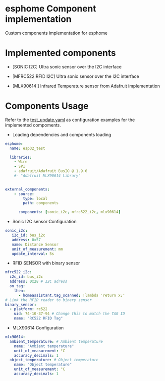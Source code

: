 # esphome Component implementation
Custom components implementation for esphome 
# Implemented components
* [SONIC I2C] Ultra sonic sensor over the I2C interface

* [MFRC522 RFID I2C] Ultra sonic sensor over the I2C interface

* [MLX90614 ] Infrared Temperature sensor from Adafruit implementation

# Components Usage 

Refer to the  [test_update.yaml](test_update.yaml) as configuration examples for the implemented compoments. 

* Loading dependencies  and components loading
``` yaml
esphome:
  name: esp32_test

  libraries:
    - Wire
    - SPI
    - adafruit/Adafruit BusIO @ 1.9.6
    #- "Adafruit MLX90614 Library"

  
external_components:
    - source:
        type: local
        path: components 

      components: [sonic_i2c, mfrc522_i2c, mlx90614]
```

* Sonic I2C sensor Configuration

``` yaml
sonic_i2c: 
   i2c_id: bus_i2c
   address: 0x57
   name: Distance Sensor
   unit_of_measurement: mm
   update_interval: 5s
```

* RFID SENSOR with binary sensor

``` yaml
mfrc522_i2c:
  i2c_id: bus_i2c
  address: 0x28 # I2C adress 
  on_tag:
    then:
      - homeassistant.tag_scanned: !lambda 'return x;'
# Link the RFID reader to binary sensor
binary_sensor:
  - platform: rc522
    uid: 74-10-37-94 # Change this to match the TAG ID 
    name: "RC522 RFID Tag"
```

*  MLX90614 Configuration

``` yaml
mlx90614:
  ambient_temperature: # Ambient temperature
    name: "Ambient temperature"
    unit_of_measurement: °C
    accuracy_decimals: 1
  object_temperature: # Object temperature
    name: "Object temperature"
    unit_of_measurement: °C
    accuracy_decimals: 1

```
